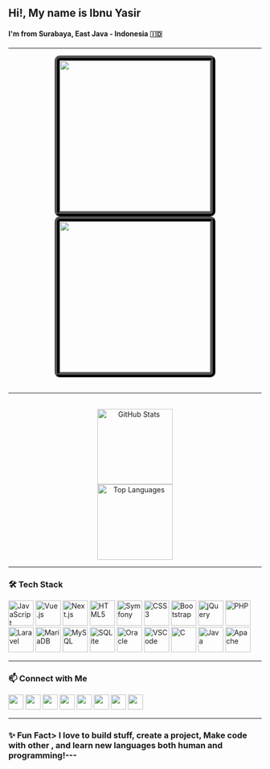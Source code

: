 <h2 align="left">Hi!, My name is Ibnu Yasir</h2>
<h4 align="left">I'm from Surabaya, East Java - Indonesia 🇮🇩</h4>

---
<div align="center">
  <img src="https://media0.giphy.com/media/v1.Y2lkPTc5MGI3NjExa2ZxM3BpeGdseTllMWtsOTc5MzcwYmxtd3d3a3Jtanh3OWYzZWlkaCZlcD12MV9pbnRlcm5hbF9naWZfYnlfaWQmY3Q9Zw/l2QDRkQtiuugmBHQ4/giphy.gif" style="border: ridge 10px black; width: 300px; height: auto; border-radius: 10px;" />
  <img src="https://upload.wikimedia.org/wikipedia/commons/thumb/b/bd/Z80Trojan.gif/640px-Z80Trojan.gif" style="border: ridge 10px black; width: 300px; height: 300px; border-radius: 10px;" />
</div>
<br  />

---

<br />
<div align="center">
<img src="https://github-readme-stats.vercel.app/api?username=ibnuyasir&show_icons=true&count_private=true&theme=dracula&hide_border=false" height="150" alt="GitHub Stats" />
<BR />
<img src="https://github-readme-stats.vercel.app/api/top-langs?username=ibnuyasir&layout=compact&theme=dracula&hide_border=false" height="150" alt="Top Languages" />
</div>

---

### 🛠️ Tech Stack

<div align="left">
<img src="https://cdn.jsdelivr.net/gh/devicons/devicon/icons/javascript/javascript-original.svg" height="50" alt="JavaScript" />
<img src="https://cdn.jsdelivr.net/gh/devicons/devicon/icons/vuejs/vuejs-original.svg" height="50" alt="Vue.js" />
<img src="https://cdn.jsdelivr.net/gh/devicons/devicon/icons/nextjs/nextjs-original.svg" height="50" alt="Next.js" />
<img src="https://cdn.jsdelivr.net/gh/devicons/devicon/icons/html5/html5-original.svg" height="50" alt="HTML5" />
<img src="https://cdn.jsdelivr.net/gh/devicons/devicon/icons/symfony/symfony-original.svg" height="50" alt="Symfony" />
<img src="https://cdn.jsdelivr.net/gh/devicons/devicon/icons/css3/css3-original.svg" height="50" alt="CSS3" />
<img src="https://cdn.jsdelivr.net/gh/devicons/devicon/icons/bootstrap/bootstrap-original.svg" height="50" alt="Bootstrap" />
<img src="https://cdn.jsdelivr.net/gh/devicons/devicon/icons/jquery/jquery-original.svg" height="50" alt="jQuery" />
<img src="https://cdn.jsdelivr.net/gh/devicons/devicon/icons/php/php-original.svg" height="50" alt="PHP" />
<img src="https://cdn.jsdelivr.net/gh/devicons/devicon/icons/laravel/laravel-original.svg" height="50" alt="Laravel" />
<img src="https://cdn.jsdelivr.net/gh/devicons/devicon/icons/mariadb/mariadb-original.svg" height="50" alt="MariaDB" />
<img src="https://cdn.jsdelivr.net/gh/devicons/devicon/icons/mysql/mysql-original.svg" height="50" alt="MySQL" />
<img src="https://cdn.jsdelivr.net/gh/devicons/devicon/icons/sqlite/sqlite-original.svg" height="50" alt="SQLite" />
<img src="https://cdn.jsdelivr.net/gh/devicons/devicon/icons/oracle/oracle-original.svg" height="50" alt="Oracle" />
<img src="https://cdn.jsdelivr.net/gh/devicons/devicon/icons/vscode/vscode-original.svg" height="50" alt="VSCode" />
<img src="https://cdn.jsdelivr.net/gh/devicons/devicon/icons/c/c-original.svg" height="50" alt="C" />
<img src="https://cdn.jsdelivr.net/gh/devicons/devicon/icons/java/java-original.svg" height="50" alt="Java" />
<img src="https://cdn.jsdelivr.net/gh/devicons/devicon/icons/apache/apache-original.svg" height="50" alt="Apache" />
</div>

---

### 📫 Connect with Me<div align="left">

<img src="https://img.shields.io/static/v1?message=Youtube&logo=youtube&label=&color=FF0000&logoColor=white&labelColor=&style=for-the-badge" height="30" />
<img src="https://img.shields.io/static/v1?message=Discord&logo=discord&label=&color=7289DA&logoColor=white&labelColor=&style=for-the-badge" height="30" />
<img src="https://img.shields.io/static/v1?message=Gmail&logo=gmail&label=&color=D14836&logoColor=white&labelColor=&style=for-the-badge" height="30" />
<img src="https://img.shields.io/static/v1?message=LinkedIn&logo=linkedin&label=&color=0077B5&logoColor=white&labelColor=&style=for-the-badge" height="30" />
<img src="https://img.shields.io/static/v1?message=Telegram&logo=telegram&label=&color=2CA5E0&logoColor=white&labelColor=&style=for-the-badge" height="30" />
<img src="https://img.shields.io/static/v1?message=Twitter&logo=twitter&label=&color=1DA1F2&logoColor=white&labelColor=&style=for-the-badge" height="30" />
<img src="https://img.shields.io/static/v1?message=Visual%20Studio%20Marketplace&logo=visualstudio&label=&color=e2165e&logoColor=white&labelColor=&style=for-the-badge" height="30" />
<img src="https://img.shields.io/static/v1?message=dev.to&logo=dev.to&label=&color=0A0A0A&logoColor=white&labelColor=&style=for-the-badge" height="30" />

</div>

---

### ✨ Fun Fact> I love to build stuff, create a project, Make code with other , and learn new languages both human and programming!---
